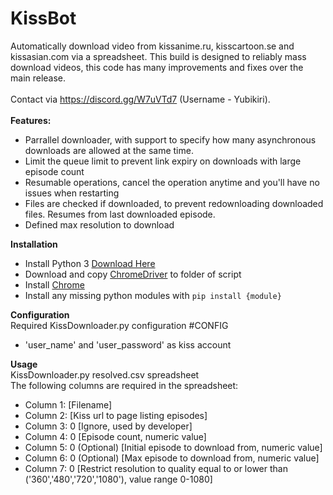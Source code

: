 # KissBot
Automatically download video from kissanime.ru, kisscartoon.se and kissasian.com via a spreadsheet. This build is designed to reliably mass download videos, this code has many improvements and fixes over the main release.<br>
<br>
Contact via https://discord.gg/W7uVTd7 (Username - Yubikiri).<br>
<br>
**Features:**
* Parrallel downloader, with support to specify how many asynchronous downloads are allowed at the same time.
* Limit the queue limit to prevent link expiry on downloads with large episode count
* Resumable operations, cancel the operation anytime and you'll have no issues when restarting
* Files are checked if downloaded, to prevent redownloading downloaded files. Resumes from last downloaded episode.
* Defined max resolution to download

**Installation**
* Install Python 3 [Download Here](https://www.python.org/downloads/)
* Download and copy [ChromeDriver](https://sites.google.com/a/chromium.org/chromedriver/) to folder of script
* Install [Chrome](https://www.google.com.au/chrome/browser/desktop/#eula)
* Install any missing python modules with `pip install {module}`

**Configuration**<br>
Required KissDownloader.py configuration #CONFIG<br>
* 'user_name' and 'user_password' as kiss account

**Usage**<br>
KissDownloader.py resolved.csv spreadsheet<br>
The following columns are required in the spreadsheet:<br>
* Column 1: [Filename]
* Column 2: [Kiss url to page listing episodes]
* Column 3: 0 [Ignore, used by developer]
* Column 4: 0 [Episode count, numeric value]
* Column 5: 0 (Optional) [Initial episode to download from, numeric value]
* Column 6: 0 (Optional) [Max episode to download from, numeric value]
* Column 7: 0 [Restrict resolution to quality equal to or lower than ('360','480','720','1080'), value range 0-1080]
